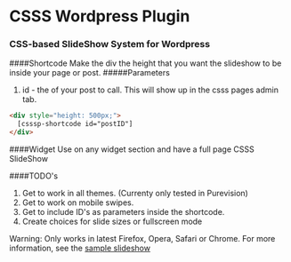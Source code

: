 # CSSS Wordpress Plugin
### CSS-based SlideShow System for Wordpress

####Shortcode
Make the div the height that you want the slideshow to be inside your page or post.
#####Parameters
1. id - the of your post to call. This will show up in the csss pages admin tab.
```html
<div style="height: 500px;">
  [csssp-shortcode id="postID"]
</div>
```

####Widget
Use on any widget section and have a full page CSSS SlideShow

####TODO's
1. Get to work in all themes. (Currenty only tested in Purevision)
2. Get to work on mobile swipes.
3. Get to include ID's as parameters inside the shortcode.
4. Create choices for slide sizes or fullscreen mode


Warning: Only works in latest Firefox, Opera, Safari or Chrome.
For more information, see the [sample slideshow](http://counterintuitive.dillingermediaonline.com/csss-slideshow) 